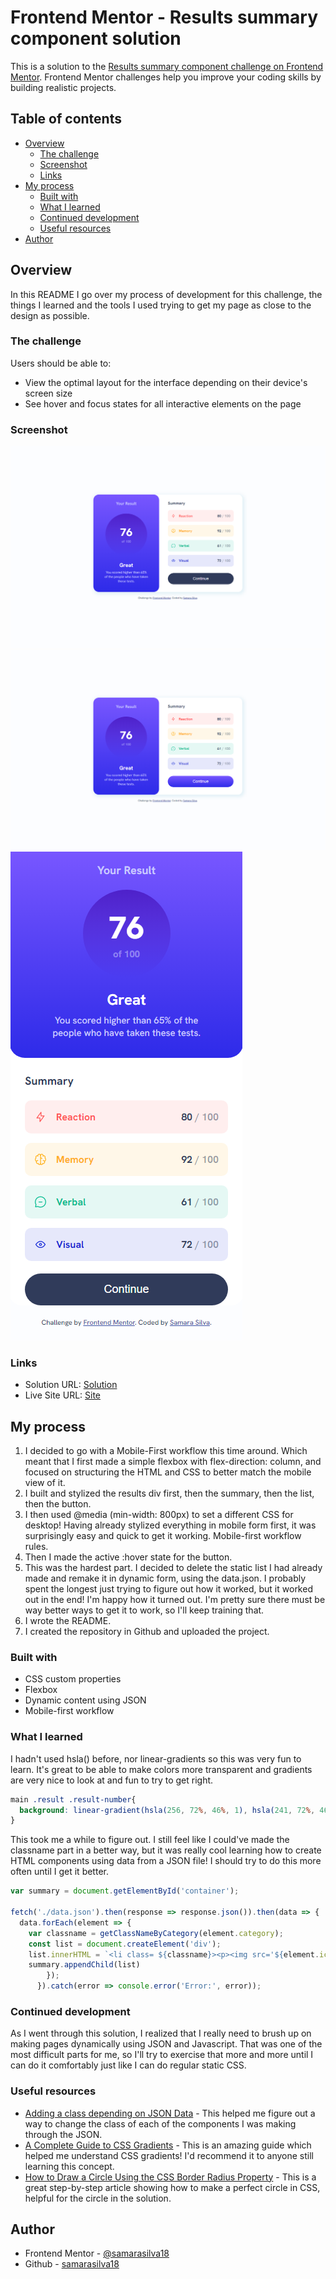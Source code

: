 # Frontend Mentor - Results summary component solution

This is a solution to the [Results summary component challenge on Frontend Mentor](https://www.frontendmentor.io/challenges/results-summary-component-CE_K6s0maV). Frontend Mentor challenges help you improve your coding skills by building realistic projects. 

## Table of contents

- [Overview](#overview)
  - [The challenge](#the-challenge)
  - [Screenshot](#screenshot)
  - [Links](#links)
- [My process](#my-process)
  - [Built with](#built-with)
  - [What I learned](#what-i-learned)
  - [Continued development](#continued-development)
  - [Useful resources](#useful-resources)
- [Author](#author)

## Overview

In this README I go over my process of development for this challenge, the things I learned and the tools I used trying to get my page as close to the design as possible.

### The challenge

Users should be able to:

- View the optimal layout for the interface depending on their device's screen size
- See hover and focus states for all interactive elements on the page

### Screenshot

![](./assets/images/screenshot.png)
![](./assets/images/screenshot-active.png)
![](./assets/images/screenshot-mobile.png)

### Links

- Solution URL: [Solution](https://www.frontendmentor.io/solutions/mobilefirst-solution-using-json-flexbox-and-css-variables-sFkg_jl_Jz)
- Live Site URL: [Site](https://samarasilva18.github.io/results-summary-component-main/)

## My process

1. I decided to go with a Mobile-First workflow this time around. Which meant that I first made a simple flexbox with flex-direction: column, and focused on structuring the HTML and CSS to better match the mobile view of it.
2. I built and stylized the results div first, then the summary, then the list, then the button.
3. I then used @media (min-width: 800px) to set a different CSS for desktop! Having already stylized everything in mobile form first, it was surprisingly easy and quick to get it working. Mobile-first workflow rules.
4. Then I made the active :hover state for the button.
5. This was the hardest part. I decided to delete the static list I had already made and remake it in dynamic form, using the data.json. I probably spent the longest just trying to figure out how it worked, but it worked out in the end! I'm happy how it turned out. I'm pretty sure there must be way better ways to get it to work, so I'll keep training that.
6. I wrote the README.
7. I created the repository in Github and uploaded the project.

### Built with

- CSS custom properties
- Flexbox
- Dynamic content using JSON
- Mobile-first workflow

### What I learned

I hadn't used hsla() before, nor linear-gradients so this was very fun to learn. It's great to be able to make colors more transparent and gradients are very nice to look at and fun to try to get right.
```css
main .result .result-number{
  background: linear-gradient(hsla(256, 72%, 46%, 1), hsla(241, 72%, 46%, 0));
}
```

This took me a while to figure out. I still feel like I could've made the classname part in a better way, but it was really cool learning how to create HTML components using data from a JSON file! I should try to do this more often until I get it better.

```js
var summary = document.getElementById('container');

fetch('./data.json').then(response => response.json()).then(data => {
  data.forEach(element => {
    var classname = getClassNameByCategory(element.category);
    const list = document.createElement('div');
    list.innerHTML = `<li class= ${classname}><p><img src='${element.icon}'>${element.category}</p><span>${element.score}<a> / 100</span></a></span>`
    summary.appendChild(list)
        });
      }).catch(error => console.error('Error:', error));
```

### Continued development

As I went through this solution, I realized that I really need to brush up on making pages dynamically using JSON and Javascript. That was one of the most difficult parts for me, so I'll try to exercise that more and more until I can do it comfortably just like I can do regular static CSS. 

### Useful resources

- [Adding a class depending on JSON Data](https://stackoverflow.com/questions/41121631/add-class-depending-on-json-data) - This helped me figure out a way to change the class of each of the components I was making through the JSON.
- [A Complete Guide to CSS Gradients](https://css-tricks.com/a-complete-guide-to-css-gradients/) - This is an amazing guide which helped me understand CSS gradients! I'd recommend it to anyone still learning this concept.
- [How to Draw a Circle Using the CSS Border Radius Property](https://blog.hubspot.com/website/css-border-radius-circle) - This is a great step-by-step article showing how to make a perfect circle in CSS, helpful for the circle in the solution.

## Author

- Frontend Mentor - [@samarasilva18](https://www.frontendmentor.io/profile/samarasilva18)
- Github - [samarasilva18](https://github.com/samarasilva18)